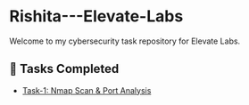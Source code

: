 # Rishita---Elevate-Labs

Welcome to my cybersecurity task repository for Elevate Labs.

## 🔐 Tasks Completed

- [Task-1: Nmap Scan & Port Analysis](./Task-1/)


